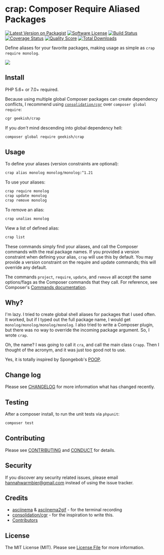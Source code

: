 # crap: Composer Require Aliased Packages

[![Latest Version on Packagist][ico-version]][link-packagist]
[![Software License][ico-license]](LICENSE.md)
[![Build Status][ico-travis]][link-travis]
[![Coverage Status][ico-coveralls]][link-coveralls]
[![Quality Score][ico-code-quality]][link-code-quality]
[![Total Downloads][ico-downloads]][link-downloads]

Define aliases for your favorite packages, making usage as simple as `crap require monolog`.

![](example.gif)

## Install

PHP 5.6+ or 7.0+ required.

Because using multiple global Composer packages can create dependency conflicts, I recommend using [`consolidation/cgr`](//github.com/consolidation/cgr) over `composer global require`:

``` bash
cgr geekish/crap
```

If you _don't_ mind descending into global dependency hell:

``` bash
composer global require geekish/crap
```

## Usage

To define your aliases (version constraints are optional):

``` bash
crap alias monolog monolog/monolog:^1.21
```

To use your aliases:

``` bash
crap require monolog
crap update monolog
crap remove monolog
```

To remove an alias:

``` bash
crap unalias monolog
```

View a list of defined alias:

``` bash
crap list
```

These commands simply find your aliases, and call the Composer commands with the real package names.
If you provided a version constraint when defining your alias, `crap` will use this by default.
You may provide a version constraint on the require and update commands; this will override any default.

The commands `project`, `require`, `update`, and `remove` all accept the same options/flags as the Composer commands that they call.
For reference, see Composer's [Commands documentation][link-composer-docs].

## Why?

I'm lazy.
I tried to create global shell aliases for packages that I used often.
It worked, but if I typed out the full package name, I would get `monolog/monolog/monolog/monolog`.
I also tried to write a Composer plugin, but there was no way to override the incoming package argument.
So, I wrote `crap`.

Oh, the name?
I was going to call it `cra`, and call the main class `Crapp`.
Then I thought of the acronym, and it was just too good not to use.

Yes, it is totally inspired by Spongebob's [POOP].

## Change log

Please see [CHANGELOG](CHANGELOG.md) for more information what has changed recently.

## Testing

After a composer install, to run the unit tests via `phpunit`:

``` bash
composer test
```

## Contributing

Please see [CONTRIBUTING](CONTRIBUTING.md) and [CONDUCT](CONDUCT.md) for details.

## Security

If you discover any security related issues, please email hannahwarmbier@gmail.com instead of using the issue tracker.

## Credits

- [asciinema] & [asciinema2gif] - for the terminal recording
- [consolidation/cgr] - for the inspiration to write this.
- [Contributors]

## License

The MIT License (MIT). Please see [License File](LICENSE.md) for more information.

[ico-version]: https://img.shields.io/packagist/v/geekish/crap.svg?style=flat-square
[ico-license]: https://img.shields.io/badge/license-MIT-brightgreen.svg?style=flat-square
[ico-travis]: https://img.shields.io/travis/geekish/crap/master.svg?style=flat-square
[ico-coveralls]: https://coveralls.io/repos/github/geekish/crap/badge.svg
[ico-code-quality]: https://img.shields.io/scrutinizer/g/geekish/crap.svg?style=flat-square
[ico-downloads]: https://img.shields.io/packagist/dt/geekish/crap.svg?style=flat-square

[link-packagist]: https://packagist.org/packages/geekish/crap
[link-travis]: //travis-ci.org/geekish/crap
[link-coveralls]: //coveralls.io/github/geekish/crap
[link-code-quality]: //scrutinizer-ci.com/g/geekish/crap
[link-downloads]: https://packagist.org/packages/geekish/crap

[link-composer-docs]: //getcomposer.org/doc/03-cli.md

[contributors]: ../../contributors

[asciinema]: //asciinema.org/
[asciinema2gif]: //github.com/tav/asciinema2gif
[consolidation/cgr]: //github.com/consolidation/cgr
[poop]: //poop.urbanup.com/340199#.WC3kAiMiBbo.twitter
